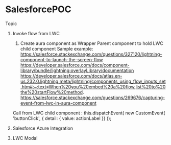 # SalesforcePOC
Topic
1. Invoke flow from LWC 
      1. Create aura component as Wrapper Parent component to hold LWC child component 
      Sample example: https://salesforce.stackexchange.com/questions/327120/lightning-component-to-launch-the-screen-flow
      https://developer.salesforce.com/docs/component-library/bundle/lightning:overlayLibrary/documentation
      https://developer.salesforce.com/docs/atlas.en-us.232.0.lightning.meta/lightning/components_using_flow_inputs_set.htm#:~:text=When%20you%20embed%20a%20flow,list%20to%20the%20startFlow%20method.
      https://salesforce.stackexchange.com/questions/269676/capturing-event-from-lwc-in-aura-component
      
      Call from LWC child component :  this.dispatchEvent( new CustomEvent( 'buttonClick', { detail: { value: actionLabel }} ));
      
      
3. Salesforce Azure Integration
4. LWC Modal
